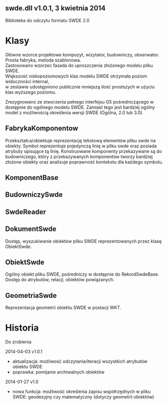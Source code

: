 ﻿swde.dll v1.0.1, 3 kwietnia 2014
---
Biblioteka do odczytu formatu SWDE 2.0

# Klasy

Główne wzorce projektowe kompozyt, wizytator, budowniczy, obserwator.  
Prosta fabryka, metoda szablonowa.  
Zastosowano wzorzec fasada do uproszczenia złożonego modelu pliku SWDE.  
Większość niskopoziomowych klas modelu SWDE otrzymała poziom widoczności internal,  
w zestawie udostępniono publicznie mniejszą ilość prostszych w użyciu klas wyższego poziomu.

Zrezygnowano ze stworzenia pełnego interfejsu G5 pośredniczącego w dostępnie do ogólnego modelu SWDE.
Zamiast tego jest bardziej ogólny model z możliwością określenia wersji SWDE (Ogólna, 2.0 lub 3.0).

## FabrykaKomponentow

Przekształca/obiektuje reprezentację tekstową elementów pliku swde na obiekty.
Symbol reprezentuje pojedynczą linię w pliku swde oraz posiada atrybuty opisujące tą linię.
Konstruowane komponenty przekazywane są do budowniczego, który z przekazywanych komponentów
tworzy bardziej złożone obiekty oraz analizuje poprawność kontekstu dla każdego symbolu.
 
## KomponentBase

## BudowniczySwde

## SwdeReader

## DokumentSwde

 Dostęp, wyszukiwanie obiektów pliku SWDE reprezentowanych przez klasę ObiektSwde.

## ObiektSwde

Ogólny obiekt pliku SWDE, pośredniczy w dostępnie do RekordSwdeBase. Dostęp do atrybutów, relacji, obiektów powiązanych.

## GeometriaSwde

Reprezentacja geometrii obiektu SWDE w postacji WKT.

# Historia

Do zrobienia

2014-04-03 v1.0.1

* aktualizacja: możliwość odczytania/iteracji wszystkich atrybutów obiektu SWDE
* poprawka: pomijanie archiwalnych obiektów

2014-01-27 v1.0

* nowa funkcja: możliwość określenia zapisu współrzędnych w pliku SWDE: geodezyjny czy matematyczny (dotyczy geometrii obiektów)
